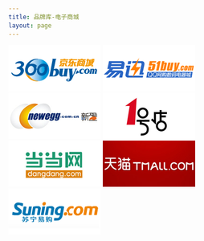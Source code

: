 ```yaml
---
title: 品牌库-电子商城
layout: page
---
```

[![京东商城](/media/files/shops/360buy.png)](http://www.360buy.com/)
[![易迅网](/media/files/shops/51buy.png)](http://51buy.com/)
[![新蛋中国](/media/files/shops/newegg1.png)](http://www.newegg.com.cn/)
[![1号店](/media/files/shops/yihaodian.png)](http://www.yihaodian.com/)
[![当当网](/media/files/shops/dangdang.png)](http://www.dangdang.com/)
[![天猫](/media/files/shops/tmall.png)](http://www.tmall.com/)
[![苏宁易购](/media/files/shops/suning.png)](http://www.suning.com/)
